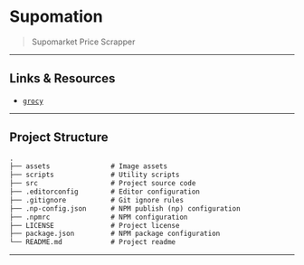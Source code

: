 # Supomation

> Supomarket Price Scrapper

---

## Links & Resources

- [`grocy`](https://github.com/grocy/grocy)

---

## Project Structure

```md
.
├── assets               # Image assets
├── scripts              # Utility scripts
├── src                  # Project source code
├── .editorconfig        # Editor configuration
├── .gitignore           # Git ignore rules
├── .np-config.json      # NPM publish (np) configuration
├── .npmrc               # NPM configuration
├── LICENSE              # Project license
├── package.json         # NPM package configuration
└── README.md            # Project readme
```

---
